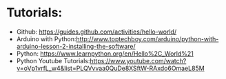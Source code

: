 # Tutorials:
* Github: https://guides.github.com/activities/hello-world/
* Arduino with Python:http://www.toptechboy.com/arduino/python-with-arduino-lesson-2-installing-the-software/
* Python: https://www.learnpython.org/en/Hello%2C_World%21
* Python Youtube Tutorials:https://www.youtube.com/watch?v=oVp1vrfL_w4&list=PLQVvvaa0QuDe8XSftW-RAxdo6OmaeL85M

